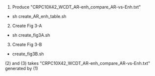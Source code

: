 1. Produce "CRPC10X42_WCDT_AR-enh_compare_AR-vs-Enh.txt"
* sh create_AR_enh_table.sh

2. Create Fig 3-A 

* sh create_fig3A.sh

3. Create Fig 3-B 

* create_fig3B.sh

(2) and (3) takes "CRPC10X42_WCDT_AR-enh_compare_AR-vs-Enh.txt" generated by (1)

